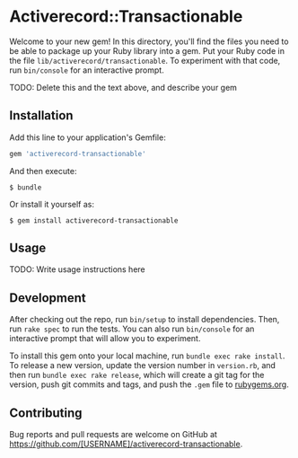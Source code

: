 # Activerecord::Transactionable

Welcome to your new gem! In this directory, you'll find the files you need to be able to package up your Ruby library into a gem. Put your Ruby code in the file `lib/activerecord/transactionable`. To experiment with that code, run `bin/console` for an interactive prompt.

TODO: Delete this and the text above, and describe your gem

## Installation

Add this line to your application's Gemfile:

```ruby
gem 'activerecord-transactionable'
```

And then execute:

    $ bundle

Or install it yourself as:

    $ gem install activerecord-transactionable

## Usage

TODO: Write usage instructions here

## Development

After checking out the repo, run `bin/setup` to install dependencies. Then, run `rake spec` to run the tests. You can also run `bin/console` for an interactive prompt that will allow you to experiment.

To install this gem onto your local machine, run `bundle exec rake install`. To release a new version, update the version number in `version.rb`, and then run `bundle exec rake release`, which will create a git tag for the version, push git commits and tags, and push the `.gem` file to [rubygems.org](https://rubygems.org).

## Contributing

Bug reports and pull requests are welcome on GitHub at https://github.com/[USERNAME]/activerecord-transactionable.

